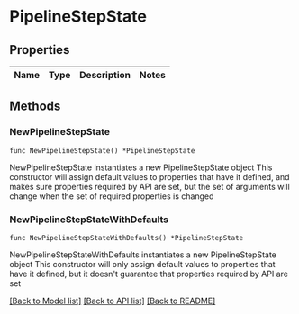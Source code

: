 # PipelineStepState

## Properties

Name | Type | Description | Notes
------------ | ------------- | ------------- | -------------

## Methods

### NewPipelineStepState

`func NewPipelineStepState() *PipelineStepState`

NewPipelineStepState instantiates a new PipelineStepState object
This constructor will assign default values to properties that have it defined,
and makes sure properties required by API are set, but the set of arguments
will change when the set of required properties is changed

### NewPipelineStepStateWithDefaults

`func NewPipelineStepStateWithDefaults() *PipelineStepState`

NewPipelineStepStateWithDefaults instantiates a new PipelineStepState object
This constructor will only assign default values to properties that have it defined,
but it doesn't guarantee that properties required by API are set


[[Back to Model list]](../README.md#documentation-for-models) [[Back to API list]](../README.md#documentation-for-api-endpoints) [[Back to README]](../README.md)


